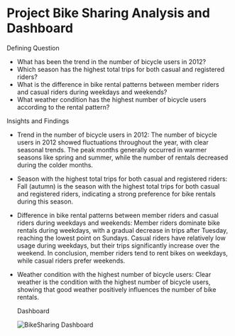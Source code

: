 # Project Bike Sharing Analysis and Dashboard

Defining Question
- What has been the trend in the number of bicycle users in 2012?
- Which season has the highest total trips for both casual and registered riders?
- What is the difference in bike rental patterns between member riders and casual riders during weekdays and weekends?
- What weather condition has the highest number of bicycle users according to the rental pattern?

Insights and Findings

- Trend in the number of bicycle users in 2012: The number of bicycle users in 2012 showed fluctuations throughout the year, with clear seasonal trends. The peak months generally occurred in warmer seasons like spring and summer, while the number of rentals decreased during the colder months.

- Season with the highest total trips for both casual and registered riders: Fall (autumn) is the season with the highest total trips for both casual and registered riders, indicating a strong preference for bike rentals during this season.

- Difference in bike rental patterns between member riders and casual riders during weekdays and weekends: Member riders dominate bike rentals during weekdays, with a gradual decrease in trips after Tuesday, reaching the lowest point on Sundays. Casual riders have relatively low usage during weekdays, but their trips significantly increase over the weekend. In conclusion, member riders tend to rent bikes on weekdays, while casual riders prefer weekends.

- Weather condition with the highest number of bicycle users: Clear weather is the condition with the highest number of bicycle users, showing that good weather positively influences the number of bike rentals.

  Dashboard

  ![BikeSharing Dashboard](image/dashboard.png)
